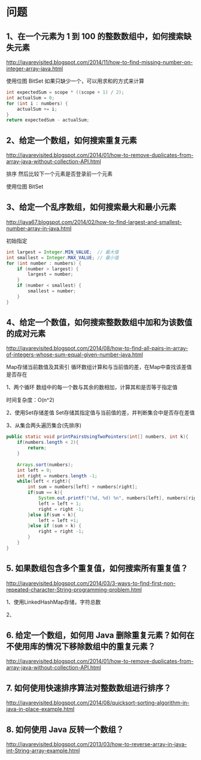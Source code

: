 # 问题

## 1、在一个元素为 1 到 100 的整数数组中，如何搜索缺失元素

http://javarevisited.blogspot.com/2014/11/how-to-find-missing-number-on-integer-array-java.html

使用位图 BitSet
如果只缺少一个，可以用求和的方式来计算

```java
int expectedSum = scope * ((scope + 1) / 2);
int actualSum = 0;
for (int i : numbers) {
    actualSum += i;
}
return expectedSum - actualSum;
```

## 2、给定一个数组，如何搜索重复元素

http://javarevisited.blogspot.com/2014/01/how-to-remove-duplicates-from-array-java-without-collection-API.html

排序 然后比较下一个元素是否登录前一个元素

使用位图 BitSet

## 3、给定一个乱序数组，如何搜索最大和最小元素

http://java67.blogspot.com/2014/02/how-to-find-largest-and-smallest-number-array-in-java.html

初始指定

```java
int largest = Integer.MIN_VALUE;  // 最大值
int smallest = Integer.MAX_VALUE; // 最小值
for (int number : numbers) { 
    if (number > largest) { 
        largest = number; 
    }
    if (number < smallest) { 
        smallest = number; 
    }
}
```

## 4、给定一个数值，如何搜索整数数组中加和为该数值的成对元素

http://javarevisited.blogspot.com/2014/08/how-to-find-all-pairs-in-array-of-integers-whose-sum-equal-given-number-java.html

Map存储当前数值及其索引
循环数组计算和与当前值的差，在Map中查找该差值是否存在

1、两个循环
数组中的每一个数与其余的数相加，计算其和是否等于指定值

时间复杂度：O(n^2)

2、使用Set存储差值
Set存储其指定值与当前值的差，并判断集合中是否存在差值

3、从集合两头遍历集合(先排序)
```java
public static void printPairsUsingTwoPointers(int[] numbers, int k){ 
    if(numbers.length < 2){ 
        return; 
    } 
    
    Arrays.sort(numbers); 
    int left = 0; 
    int right = numbers.length -1; 
    while(left < right){ 
        int sum = numbers[left] + numbers[right]; 
        if(sum == k){ 
            System.out.printf("(%d, %d) %n", numbers[left], numbers[right]); 
            left = left + 1; 
            right = right -1; 
        }else if(sum < k){ 
            left = left +1; 
        }else if (sum > k) { 
            right = right -1; 
        } 
    } 
}
```

## 5. 如果数组包含多个重复值，如何搜索所有重复值？

http://javarevisited.blogspot.com/2014/03/3-ways-to-find-first-non-repeated-character-String-programming-problem.html

1、使用LinkedHashMap存储，字符总数

2、


## 6. 给定一个数组，如何用 Java 删除重复元素？如何在不使用库的情况下移除数组中的重复元素？

http://javarevisited.blogspot.com/2014/01/how-to-remove-duplicates-from-array-java-without-collection-API.html


## 7. 如何使用快速排序算法对整数数组进行排序？

http://javarevisited.blogspot.com/2014/08/quicksort-sorting-algorithm-in-java-in-place-example.html


## 8. 如何使用 Java 反转一个数组？

http://javarevisited.blogspot.com/2013/03/how-to-reverse-array-in-java-int-String-array-example.html
